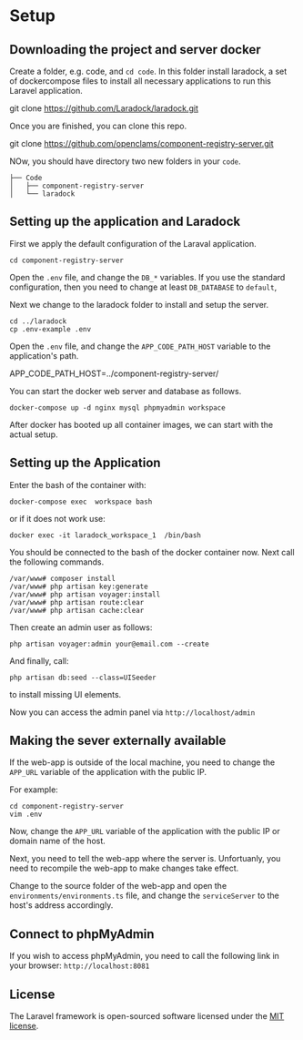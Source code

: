 # Setup

## Downloading the project and server docker

Create a folder, e.g. code, and `cd code`.
In this folder install laradock, a set of dockercompose files to install all necessary applications to run this Laravel application.

git clone https://github.com/Laradock/laradock.git

Once you are finished, you can clone this repo.

git clone https://github.com/openclams/component-registry-server.git

NOw, you should have directory two new folders in your `code`.
```
├── Code
│   ├── component-registry-server
│   └── laradock
```

## Setting up the application and Laradock 

First we apply the default configuration of the Laraval application.

```
cd component-registry-server
```
Open the `.env` file, and change the `DB_*` variables.
If you use the standard configuration, then you need to change at least `DB_DATABASE` to `default`,

Next we change to the laradock folder to install and setup the server.

```
cd ../laradock
cp .env-example .env
```

Open the `.env` file, and change the `APP_CODE_PATH_HOST` variable to the application's path.

APP_CODE_PATH_HOST=../component-registry-server/

You can start the docker web server and database as follows.

```
docker-compose up -d nginx mysql phpmyadmin workspace 
```

After docker has booted up all container images, we can start with the actual setup.

## Setting up the Application

Enter the bash of the container with:

```
docker-compose exec  workspace bash
```

or if it does not work use:

```
docker exec -it laradock_workspace_1  /bin/bash
```

You should be  connected to the bash of the docker container now. 
Next call the following commands.

```
/var/www# composer install
/var/www# php artisan key:generate
/var/www# php artisan voyager:install
/var/www# php artisan route:clear
/var/www# php artisan cache:clear
```

Then create an admin user as follows:

```
php artisan voyager:admin your@email.com --create
```

And finally, call:
```
php artisan db:seed --class=UISeeder
```
to install missing UI elements.

Now you can access the admin panel via `http://localhost/admin`

## Making the sever externally available

If the web-app is outside of the local machine, you need to change 
the `APP_URL` variable of the application with the public IP. 

For example:

```
cd component-registry-server
vim .env
```

Now, change the `APP_URL` variable of the application with the public IP or 
domain name of the host.

Next, you need to tell the web-app where the server is.
Unfortuanly, you need to recompile the web-app to make changes take effect.

Change to the source folder of the web-app and open the `environments/environments.ts` file, and change
the `serviceServer` to the host's address accordingly.

## Connect to phpMyAdmin

If you wish to access phpMyAdmin, you need to call the following
link in your browser: `http://localhost:8081`

## License

The Laravel framework is open-sourced software licensed under the [MIT license](https://opensource.org/licenses/MIT).

